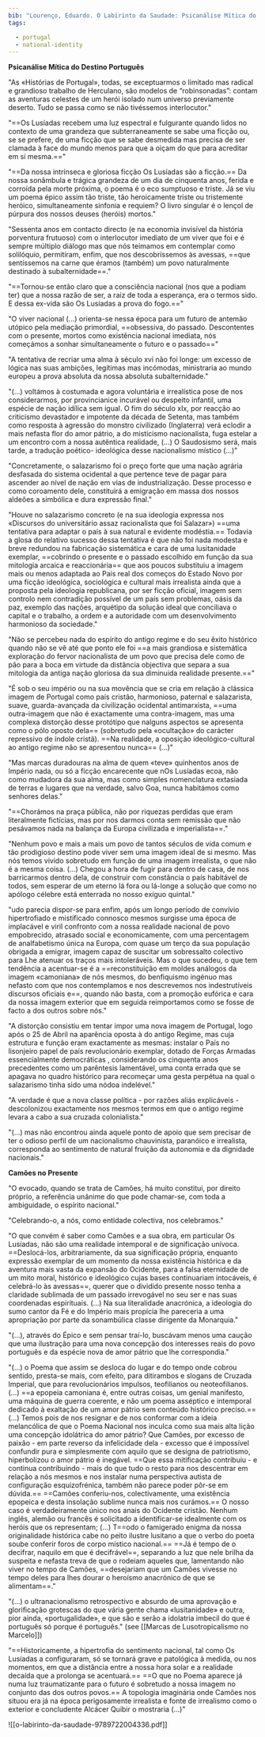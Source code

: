 ```yaml
---
bib: "Lourenço, Eduardo. O Labirinto da Saudade: Psicanálise Mítica do Destino Português. 5th ed. Lisbon: Biblioteca Dom Quixote, 1978."
tags:

  - portugal
  - national-identity
---
```

**Psicanálise Mítica do Destino Português**

"As «Histórias de Portugal», todas, se exceptuarmos o limitado mas radical e grandioso trabalho de Herculano, são modelos de “robinsonadas”: contam as aventuras celestes de um herói isolado num universo previamente deserto. Tudo se passa como se não tivéssemos interlocutor."

"==Os Lusíadas recebem uma luz espectral e fulgurante quando lidos no contexto de uma grandeza que subterraneamente se sabe uma ficção ou, se se prefere, de uma ficção que se sabe desmedida mas precisa de ser clamada à face do mundo menos para que a oiçam do que para acreditar em si mesma.=="

"==Da nossa intrínseca e gloriosa ficção Os Lusíadas são a ficção.== Da nossa sonâmbula e trágica grandeza de um dia de cinquenta anos, ferida e corroída pela morte próxima, o poema é o eco sumptuoso e triste. Já se viu um poema épico assim tão triste, tão heroicamente triste ou tristemente heróico, simultaneamente sinfonia e requiem? O livro singular é o lençol de púrpura dos nossos deuses (heróis) mortos."

"Sessenta anos em contacto directo (e na economia invisível da história porventura frutuoso) com o interlocutor imediato de um viver que foi e é sempre múltiplo diálogo mas que nós teimamos em contemplar como solilóquio, permitiram, enfim, que nos descobríssemos às avessas, ==que sentíssemos na carne que éramos (também) um povo naturalmente destinado à subalternidade==."

"==Tornou-se então claro que a consciência nacional (nos que a podiam ter) que a nossa razão de ser, a raiz de toda a esperança, era o termos sido. E dessa ex-vida são Os Lusíadas a prova do fogo.=="

"O viver nacional (...) orienta-se nessa época para um futuro de antemão utópico pela mediação primordial, ==obsessiva, do passado. Descontentes com o presente, mortos como existência nacional imediata, nós começámos a sonhar simultaneamente o futuro e o passado=="

"A tentativa de recriar uma alma à século xvi não foi longe: um excesso de lógica nas suas ambições, legítimas mas incómodas, ministraria ao mundo europeu a prova absoluta da nossa absoluta subalternidade."

"(...) voltámos à costumada e agora voluntária e irrealística pose de nos considerarmos, por provincianice incurável ou despeito infantil, uma espécie de nação idílica sem igual. O fim do século xIx, por reacção ao criticismo devastador e impotente da década de Setenta, mas também como resposta à agressão do monstro civilizado (Inglaterra) verá eclodir a mais nefasta flor do amor pátrio, a do misticismo nacionalista, fuga estelar a um encontro com a nossa autêntica realidade, (...) O Saudosismo será, mais tarde, a tradução poético- ideológica desse nacionalismo místico (...)"

"Concretamente, o salazarismo foi o preço forte que uma nação agrária desfasada do sistema ocidental a que pertence teve de pagar para ascender ao nível de nação em vias de industrialização. Desse processo e como coroamento dele, constituirá a emigração em massa dos nossos aldeões a simbólica e dura expressão final."

"Houve no salazarismo concreto (e na sua ideologia expressa nos «Discursos do universitário assaz racionalista que foi Salazar») ==uma tentativa para adaptar o país à sua natural e evidente modéstia.== Todavia a glosa do relativo sucesso dessa tentativa é que não foi nada modesta e breve redundou na fabricação sistemática e cara de uma lusitanidade exemplar, ==cobrindo o presente e o passado escolhido em função da sua mitologia arcaica e reaccionária== que aos poucos substituiu a imagem mais ou menos adaptada ao País real dos começos do Estado Novo por uma ficção ideológica, sociológica e cultural mais irrealista ainda que a proposta pela ideologia republicana, por ser ficção oficial, imagem sem controlo nem contradição possível de um país sem problemas, oásis da paz, exemplo das nações, arquétipo da solução ideal que conciliava o capital e o trabalho, a ordem e a autoridade com um desenvolvimento harmonioso da sociedade."

"Não se percebeu nada do espírito do antigo regime e do seu êxito histórico quando não se vê até que ponto ele foi ==a mais grandiosa e sistemática exploração do fervor nacionalista de um povo que precisa dele como de pão para a boca em virtude da distância objectiva que separa a sua mitologia da antiga nação gloriosa da sua diminuida realidade presente.=="

"É sob o seu império ou na sua movência que se cria em relação à clássica imagem de Portugal como país cristão, harmonioso, paternal e salazarista, suave, guarda-avançada da civilização ocidental antimarxista, ==uma outra-imagem que não é exactamente uma contra-imagem, mas uma complexa distorção desse protótipo que nalguns aspectos se apresenta como o pólo oposto dela== (sobretudo pela «ocultação» do carácter repressivo de índole cristã). ==Na realidade, a oposição ideológico-cultural ao antigo regime não se apresentou nunca== (...)"

"Mas marcas duradouras na alma de quem «teve» quinhentos anos de Império nada, ou só a ficção encarecente que nOs Lusíadas ecoa, não como mudadora da sua alma, mas como simples nomenclatura extasiada de terras e lugares que na verdade, salvo Goa, nunca habitámos como senhores delas."

"==Chorámos na praça pública, não por riquezas perdidas que eram literalmente fictícias, mas por nos darmos conta sem remissão que não pesávamos nada na balança da Europa civilizada e imperialista==."

"Nenhum povo e mais a mais um povo de tantos séculos de vida comum e tão prodigioso destino pode viver sem uma imagem ideal de si mesmo. Mas nós temos vivido sobretudo em função de uma imagem irrealista, o que não é a mesma coisa. (...)
Chegou a hora de fugir para dentro de casa, de nos barricarmos dentro dela, de construir com constância o país habitável de todos, sem esperar de um eterno lá fora ou lá-longe a solução que como no apólogo célebre está enterrada no nosso exíguo quintal."

"udo parecia dispor-se para enfim, após um longo período de convívio hipertrofiado e mistificado connosco mesmos surgisse uma época de implacável e viril confronto com a nossa realidade nacional de povo empobrecido, atrasado social e economicamente, com uma percentagem de analfabetismo única na Europa, com quase um terço da sua população obrigada a emigrar, imagem capaz de suscitar um sobressalto colectivo para Lhe atenuar os traços mais intoleráveis. Mas o que sucedeu, o que tem tendência a acentuar-se é a ==reconstituição em moldes análogos da imagem «camoniana» de nós mesmos, do benfiquismo ingénuo mas nefasto com que nos contemplamos e nos descrevemos nos indestrutíveis discursos oficiais e==, quando não basta, com a promoção eufórica e cara da nossa imagem exterior que em seguida reimportamos como se fosse de facto a dos outros sobre nós."

"A distorção consistiu em tentar impor uma nova imagem de Portugal, logo após o 25 de Abril na aparência oposta à do antigo Regime, mas cuja estrutura e função eram exactamente as mesmas: instalar o País no lisonjeiro papel de país revolucionário exemplar, dotado de Forças Armadas essencialmente democráticas , considerando os cinquenta anos precedentes como um parêntesis lamentável, uma conta errada que se apagava no quadro histórico para recomeçar uma gesta perpétua na qual o salazarismo tinha sido uma nódoa indelével."

"A verdade é que a nova classe política - por razões aliás explicáveis - descolonizou exactamente nos mesmos termos em que o antigo regime levara a cabo a sua cruzada colonialista."

"(...) mas não encontrou ainda aquele ponto de apoio que sem precisar de ter o odioso perfil de um nacionalismo chauvinista, paranóico e irrealista, corresponda ao sentimento de natural fruição da autonomia e da dignidade nacionais."

**Camões no Presente**

"O evocado, quando se trata de Camões, há muito constitui, por direito próprio, a referência unânime do que pode chamar-se, com toda a ambiguidade, o espírito nacional."

"Celebrando-o, a nós, como entidade colectiva, nos celebramos."

"O que convém é saber como Camões e a sua obra, em particular Os Lusíadas, não são uma realidade intemporal e de significação unívoca. ==Deslocá-los, arbitrariamente, da sua significação própria, enquanto expressão exemplar de um momento da nossa existência histórica e da aventura mais vasta da expansão do Ocidente, para a falsa eternidade de um mito moral, histórico e ideológico cujas bases continuariam intocáveis, é celebrá-lo às avessas==, querer que o dividido presente nosso tenha a claridade sublimada de um passado irrevogável no seu ser e nas suas coordenadas espirituais. (...) Na sua literalidade anacrónica, a ideologia do sumo cantor da Fé e do Império mais propícia lhe pareceria a uma apropriação por parte da sonambúlica classe dirigente da Monarquia."

"(...), através do Épico e sem pensar traí-lo, buscávam menos uma caução que uma ilustração para uma nova concepção dos interesses reais do povo português e da espécie nova de amor pátrio que lhe correspondia."

"(...) o Poema que assim se desloca do lugar e do tempo onde cobrou sentido, presta-se mais, com efeito, para ditirambos e slogans de Cruzada Imperial, que para revolucionários impulsos, teofilianos ou neoteofilianos. (...) ==a epopeia camoniana é, entre outras coisas, um genial manifesto, uma máquina de guerra coerente, e não um poema asséptico e intemporal dedicado à exaltação de um amor pátrio sem conteúdo histórico preciso.== (...) Temos pois de nos resignar e de nos conformar com a ideia melancólica de que o Poema Nacional nos inculca como sua mais alta lição uma concepção idolátrica do amor pátrio?
Que Camões, por excesso de paixão - em parte reverso da infelicidade dela - excesso que é impossível confundir pura e simplesmente com aquilo que se designa de patriotismo, hiperbolizou o amor pátrio é inegável. ==Que essa mitificação contribuiu - e continua contribuindo - mais do que tudo o resto para nos descentrar em relação a nós mesmos e nos instalar numa perspectiva autista de configuração esquizofrénica, também não parece poder pôr-se em dúvida.==
==Camões conferiu-nos, colectivamente, uma existência epopeica e desta insolação sublime nunca mais nos curámos.== O nosso caso é verdadeiramente único nos anais do Ocidente cristão. Nenhum inglês, alemão ou francês é solicitado a identificar-se idealmente com os heróis que os representam; (...) T==odo o famigerado enigma da nossa originalidade histórica cabe no peito ilustre lusitano a que o verbo do poeta soube conferir foros de corpo místico nacional.== ==Já é tempo de o decifrar, naquilo em que é decifrável==, separando a luz que nele brilha da suspeita e nefasta treva de que o rodeiam aqueles que, lamentando não viver no tempo de Camões, ==desejariam que um Camões vivesse no tempo deles para lhes dourar o heroísmo anacrónico de que se alimentam==."

"(...) o ultranacionalismo retrospectivo e absurdo de uma aprovação e glorificação grotescas do que vária gente chama «lusitanidade» e outra, pior ainda, «portugalidade», e que são e serão a idolatria imbecil do que é português só porque é português." (see [[Marcas de Lusotropicalismo no Marcelo]])

"==Historicamente, a hipertrofia do sentimento nacional, tal como Os Lusíadas a configuraram, só se tornará grave e patológica à medida, ou nos momentos, em que a distância entre a nossa hora solar e a realidade decaída que a prolonga se acentuará.== ==O que no Poema aparece já numa luz traumatizante para o futuro é sobretudo a nossa imagem no conjunto das dos outros povos.== A topologia imaginária onde Camões nos situou era já na época perigosamente irrealista e fonte de irrealismo como o exterior e concludente Alcácer Quibir o mostraria (...)"

![[o-labirinto-da-saudade-9789722004336.pdf]]